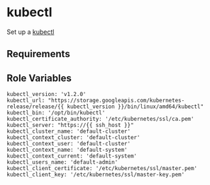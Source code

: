 kubectl
=========

Set up a [kubectl](http://kubernetes.io/docs/user-guide/kubectl-overview/)

Requirements
------------



Role Variables
--------------
```
kubectl_version: 'v1.2.0'
kubectl_url: "https://storage.googleapis.com/kubernetes-release/release/{{ kubectl_version }}/bin/linux/amd64/kubectl"
kubectl_bin: '/opt/bin/kubectl'
kubectl_certificate_authority: '/etc/kubernetes/ssl/ca.pem'
kubectl_server: "https://{{ ssh_host }}"
kubectl_cluster_name: 'default-cluster'
kubectl_context_cluster: 'default-cluster'
kubectl_context_user: 'default-cluster'
kubectl_context_name: 'default-system'
kubectl_context_current: 'default-system'
kubectl_users_name: 'default-admin'
kubectl_client_certificate: '/etc/kubernetes/ssl/master.pem'
kubectl_client_key: '/etc/kubernetes/ssl/master-key.pem'


```

